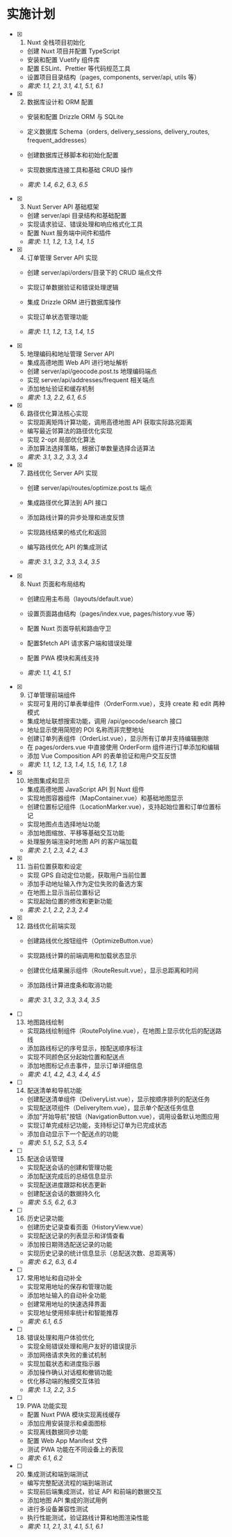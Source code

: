 # 实施计划

- [x] 1. Nuxt 全栈项目初始化
  - 创建 Nuxt 项目并配置 TypeScript
  - 安装和配置 Vuetify 组件库
  - 配置 ESLint、Prettier 等代码规范工具
  - 设置项目目录结构（pages, components, server/api, utils 等）
  - _需求: 1.1, 2.1, 3.1, 4.1, 5.1, 6.1_

- [x] 2. 数据库设计和 ORM 配置
  - 安装和配置 Drizzle ORM 与 SQLite
  - 定义数据库 Schema（orders, delivery_sessions, delivery_routes, frequent_addresses）
  - 创建数据库迁移脚本和初始化配置
  - 实现数据库连接工具和基础 CRUD 操作

  - _需求: 1.4, 6.2, 6.3, 6.5_

- [x] 3. Nuxt Server API 基础框架
  - 创建 server/api 目录结构和基础配置
  - 实现请求验证、错误处理和响应格式化工具
  - 配置 Nuxt 服务端中间件和插件
  - _需求: 1.1, 1.2, 1.3, 1.4, 1.5_

- [x] 4. 订单管理 Server API 实现
  - 创建 server/api/orders/目录下的 CRUD 端点文件
  - 实现订单数据验证和错误处理逻辑

  - 集成 Drizzle ORM 进行数据库操作
  - 实现订单状态管理功能
  - _需求: 1.1, 1.2, 1.3, 1.4, 1.5_

- [x] 5. 地理编码和地址管理 Server API
  - 集成高德地图 Web API 进行地址解析
  - 创建 server/api/geocode.post.ts 地理编码端点
  - 实现 server/api/addresses/frequent 相关端点
  - 添加地址验证和缓存机制
  - _需求: 1.3, 2.2, 6.1, 6.5_

- [x] 6. 路径优化算法核心实现
  - 实现距离矩阵计算功能，调用高德地图 API 获取实际路况距离
  - 编写最近邻算法的路径优化实现
  - 实现 2-opt 局部优化算法
  - 添加算法选择策略，根据订单数量选择合适算法
  - _需求: 3.1, 3.2, 3.3, 3.4_

- [x] 7. 路线优化 Server API 实现
  - 创建 server/api/routes/optimize.post.ts 端点
  - 集成路径优化算法到 API 接口
  - 添加路线计算的异步处理和进度反馈
  - 实现路线结果的格式化和返回

  - 编写路线优化 API 的集成测试

  - _需求: 3.1, 3.2, 3.3, 3.4, 3.5_

- [x] 8. Nuxt 页面和布局结构
  - 创建应用主布局（layouts/default.vue）
  - 设置页面路由结构（pages/index.vue, pages/history.vue 等）
  - 配置 Nuxt 页面导航和路由守卫

  - 配置$fetch API 请求客户端和错误处理
  - 配置 PWA 模块和离线支持
  - _需求: 1.1, 4.1, 5.1_

- [x] 9. 订单管理前端组件
  - 实现可复用的订单表单组件（OrderForm.vue），支持 create 和 edit 两种模式
  - 集成地址联想搜索功能，调用 /api/geocode/search 接口
  - 地址显示使用简短的 POI 名称而非完整地址
  - 创建订单列表组件（OrderList.vue），显示所有订单并支持编辑删除
  - 在 pages/orders.vue 中直接使用 OrderForm 组件进行订单添加和编辑
  - 添加 Vue Composition API 的表单验证和用户交互反馈
  - _需求: 1.1, 1.2, 1.3, 1.4, 1.5, 1.6, 1.7, 1.8_

- [x] 10. 地图集成和显示
  - 集成高德地图 JavaScript API 到 Nuxt 组件
  - 实现地图容器组件（MapContainer.vue）和基础地图显示
  - 创建位置标记组件（LocationMarker.vue），支持起始位置和订单位置标记
  - 实现地图点击选择地址功能
  - 添加地图缩放、平移等基础交互功能
  - 处理服务端渲染时地图 API 的客户端加载
  - _需求: 2.1, 2.3, 4.2, 4.3_

- [x] 11. 当前位置获取和设定



  - 实现 GPS 自动定位功能，获取用户当前位置
  - 添加手动地址输入作为定位失败的备选方案
  - 在地图上显示当前位置标记
  - 实现起始位置的修改和更新功能
  - _需求: 2.1, 2.2, 2.3, 2.4_

- [x] 12. 路线优化前端实现
  - 创建路线优化按钮组件（OptimizeButton.vue）

  - 实现路线计算的前端调用和加载状态显示
  - 创建优化结果展示组件（RouteResult.vue），显示总距离和时间
  - 添加路线计算进度条和取消功能
  - _需求: 3.1, 3.2, 3.3, 3.4, 3.5_

- [ ] 13. 地图路线绘制
  - 实现路线绘制组件（RoutePolyline.vue），在地图上显示优化后的配送路线
  - 添加路线标记的序号显示，按配送顺序标注
  - 实现不同颜色区分起始位置和配送点
  - 添加地图标记点击事件，显示订单详细信息
  - _需求: 4.1, 4.2, 4.3, 4.4, 4.5_

- [ ] 14. 配送清单和导航功能
  - 创建配送清单组件（DeliveryList.vue），显示按顺序排列的配送任务
  - 实现配送项组件（DeliveryItem.vue），显示单个配送任务信息
  - 添加"开始导航"按钮（NavigationButton.vue），调用设备默认地图应用
  - 实现订单完成标记功能，支持标记订单为已完成状态
  - 添加自动显示下一个配送点的功能
  - _需求: 5.1, 5.2, 5.3, 5.4_

- [ ] 15. 配送会话管理
  - 实现配送会话的创建和管理功能
  - 添加配送完成后的总结信息显示
  - 实现配送进度跟踪和状态更新
  - 创建配送会话的数据持久化
  - _需求: 5.5, 6.2, 6.3_

- [ ] 16. 历史记录功能
  - 创建历史记录查看页面（HistoryView.vue）
  - 实现配送记录的列表显示和详情查看
  - 添加按日期筛选配送记录的功能
  - 实现历史记录的统计信息显示（总配送次数、总距离等）
  - _需求: 6.2, 6.3, 6.4_

- [ ] 17. 常用地址和自动补全
  - 实现常用地址的保存和管理功能
  - 添加地址输入的自动补全功能
  - 创建常用地址的快速选择界面
  - 实现地址使用频率统计和智能推荐
  - _需求: 6.1, 6.5_

- [ ] 18. 错误处理和用户体验优化
  - 实现全局错误处理和用户友好的错误提示
  - 添加网络请求失败的重试机制
  - 实现加载状态和进度指示器
  - 添加操作确认对话框和撤销功能
  - 优化移动端的触摸交互体验
  - _需求: 1.3, 2.2, 3.5_

- [ ] 19. PWA 功能实现
  - 配置 Nuxt PWA 模块实现离线缓存
  - 添加应用安装提示和桌面图标
  - 实现离线数据同步功能
  - 配置 Web App Manifest 文件
  - 测试 PWA 功能在不同设备上的表现
  - _需求: 6.1, 6.2_

- [ ] 20. 集成测试和端到端测试
  - 编写完整配送流程的端到端测试
  - 实现前后端集成测试，验证 API 和前端的数据交互
  - 添加地图 API 集成的测试用例
  - 进行多设备兼容性测试
  - 执行性能测试，验证路线计算和地图渲染性能
  - _需求: 1.1, 2.1, 3.1, 4.1, 5.1, 6.1_

